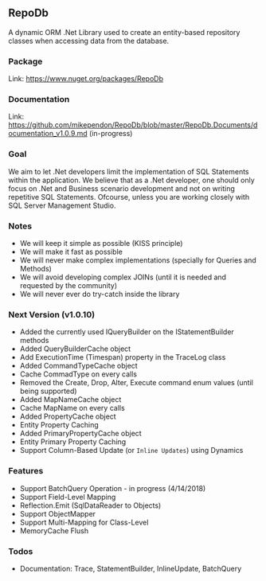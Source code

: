 ## RepoDb

A dynamic ORM .Net Library used to create an entity-based repository classes when accessing data from the database.

### Package
Link: https://www.nuget.org/packages/RepoDb

### Documentation
Link: https://github.com/mikependon/RepoDb/blob/master/RepoDb.Documents/documentation_v1.0.9.md (in-progress)

### Goal

We aim to let .Net developers limit the implementation of SQL Statements within the application. We believe that as a .Net developer, one should only focus on .Net and Business scenario development and not on writing repetitive SQL Statements. Ofcourse, unless you are working closely with SQL Server Management Studio.

### Notes

 - We will keep it simple as possible (KISS principle)
 - We will make it fast as possible
 - We will never make complex implementations (specially for Queries and Methods)
 - We will avoid developing complex JOINs (until it is needed and requested by the community)
 - We will never ever do try-catch inside the library
 
### Next Version (v1.0.10)

 - Added the currently used IQueryBuilder on the IStatementBuilder methods
 - Added QueryBuilderCache object
 - Add ExecutionTime (Timespan) property in the TraceLog class
 - Added CommandTypeCache object
 - Cache CommadType on every calls
 - Removed the Create, Drop, Alter, Execute command enum values (until being supported)
 - Added MapNameCache object
 - Cache MapName on every calls
 - Added PropertyCache object
 - Entity Property Caching
 - Added PrimaryPropertyCache object
 - Entity Primary Property Caching
 - Support Column-Based Update (or `Inline Updates`) using Dynamics
 
### Features

 - Support BatchQuery Operation - in progress (4/14/2018)
 - Support Field-Level Mapping
 - Reflection.Emit (SqlDataReader to Objects)
 - Support ObjectMapper
 - Support Multi-Mapping for Class-Level
 - MemoryCache Flush
 
### Todos

 - Documentation: Trace, StatementBuilder, InlineUpdate, BatchQuery
